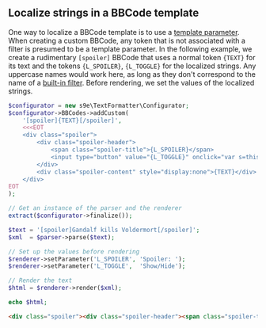 <h2>Localize strings in a BBCode template</h2>

One way to localize a BBCode template is to use a [template parameter](../../Templating/Template_parameters.md). When creating a custom BBCode, any token that is not associated with a filter is presumed to be a template parameter. In the following example, we create a rudimentary `[spoiler]` BBCode that uses a normal token `{TEXT}` for its text and the tokens `{L_SPOILER}`, `{L_TOGGLE}` for the localized strings. Any uppercase names would work here, as long as they don't correspond to the name of a [built-in filter](../../Filters/Built-in_filters.md). Before rendering, we set the values of the localized strings.

```php
$configurator = new s9e\TextFormatter\Configurator;
$configurator->BBCodes->addCustom(
	'[spoiler]{TEXT}[/spoiler]',
	<<<EOT
	<div class="spoiler">
		<div class="spoiler-header">
			<span class="spoiler-title">{L_SPOILER}</span>
			<input type="button" value="{L_TOGGLE}" onclick="var s=this.parentNode.nextSibling.style;s.display=(s.display)?'':'none';"/>
		</div>
		<div class="spoiler-content" style="display:none">{TEXT}</div>
	</div>
EOT
);

// Get an instance of the parser and the renderer
extract($configurator->finalize());

$text = '[spoiler]Gandalf kills Voldermort[/spoiler]';
$xml  = $parser->parse($text);

// Set up the values before rendering
$renderer->setParameter('L_SPOILER', 'Spoiler: ');
$renderer->setParameter('L_TOGGLE',  'Show/Hide');

// Render the text
$html = $renderer->render($xml);

echo $html;
```
```html
<div class="spoiler"><div class="spoiler-header"><span class="spoiler-title">Spoiler: </span><input type="button" value="Show/Hide" onclick="var s=this.parentNode.nextSibling.style;s.display=(s.display)?'':'none';"></div><div class="spoiler-content" style="display:none">Gandalf kills Voldermort</div></div>
```
